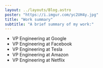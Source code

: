 ```yaml
---
layout: ../layouts/Blog.astro
poster: "https://i.imgur.com/yc2UH4y.jpg"
title: "Work summary"
subtitle: "A brief summary of my work:"
---
```


- VP Engineering at Google
- VP Engineering at Facebook
- VP Engineering at Tesla
- VP Engineering at Amazon
- VP Engineering at Netflix
